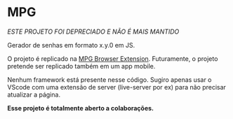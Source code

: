 # MPG

_*ESTE PROJETO FOI DEPRECIADO E NÃO É MAIS MANTIDO*_

Gerador de senhas em formato x.y.0 em JS.

O projeto é replicado na [MPG Browser Extension](https://github.com/ricardogouveia3/mpg-webext). Futuramente, o projeto pretende ser replicado também em um app mobile.

Nenhum framework está presente nesse código. Sugiro apenas usar o VScode com uma extensão de server (live-server por ex) para não precisar atualizar a página.

**Esse projeto é totalmente aberto a colaborações.**
